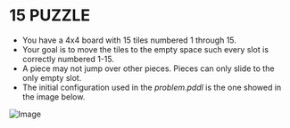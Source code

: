 # 15 PUZZLE

- You have a 4x4 board with 15 tiles numbered 1 through 15.
- Your goal is to move the tiles to the empty space such every slot is correctly numbered 1-15.
- A piece may not jump over other pieces. Pieces can only slide to the only empty slot.
- The initial configuration used in the *problem.pddl* is the one showed in the image below.

![Image](https://i.imgur.com/6uIgpdx.png)
